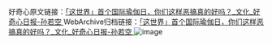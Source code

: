 好奇心原文链接：[「这世界」首个国际瑜伽日，你们这样恶搞真的好吗？_文化_好奇心日报-孙若空 ](https://www.qdaily.com/articles/11110.html)
WebArchive归档链接：[「这世界」首个国际瑜伽日，你们这样恶搞真的好吗？_文化_好奇心日报-孙若空 ](http://web.archive.org/web/20190623163720/https://www.qdaily.com/articles/11110.html)
![image](http://ww3.sinaimg.cn/large/007d5XDply1g3wctakg0xj30u04l1b29)